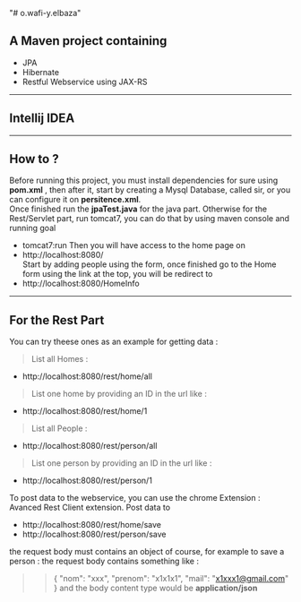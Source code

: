 "# o.wafi-y.elbaza" 

## A Maven project containing
- JPA
- Hibernate
- Restful Webservice using JAX-RS
---

## Intellij IDEA
---

## How to ?
Before running this project, you must install dependencies for sure using **pom.xml** , then after it, start by creating a Mysql Database, called sir, or you can configure it on **persitence.xml**.<br>Once finished run the **jpaTest.java** for the java part.
Otherwise for the Rest/Servlet part, run tomcat7, you can do that by using maven console and running goal
- tomcat7:run
Then you will have access to the home page on 
- http://localhost:8080/
<br>Start by adding people using the form, once finished go to the Home form using the link at the top, you will be redirect to 
- http://localhost:8080/HomeInfo
---
## For the Rest Part 
You can try theese ones as an example for getting data :
> List all Homes :
- http://localhost:8080/rest/home/all
> List one home by providing an ID in the url like : 
- http://localhost:8080/rest/home/1

> List all People :
- http://localhost:8080/rest/person/all
> List one person by providing an ID in the url like : 
- http://localhost:8080/rest/person/1

To post data to the webservice, you can use the chrome Extension : Avanced Rest Client extension.
Post data to 
- http://localhost:8080/rest/home/save
- http://localhost:8080/rest/person/save

the request body must contains an object of course, for example to save a person :
the request body contains something like :
>>    {
>>      "nom": "xxx",
>>     "prenom": "x1x1x1",
>>      "mail": "x1xxx1@gmail.com"
>>    }
and the body content type would be **application/json**
